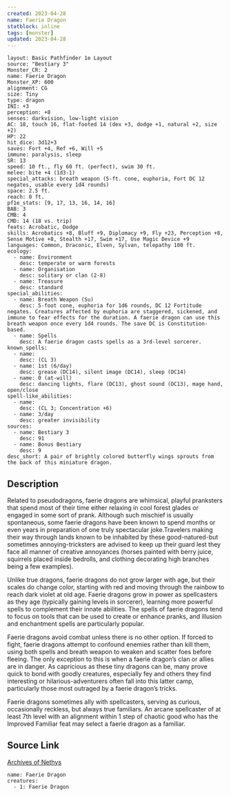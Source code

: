 ```yaml
---
created: 2023-04-28
name: Faerie Dragon
statblock: inline
tags: [monster]
updated: 2023-04-28
---
```

```statblock
layout: Basic Pathfinder 1e Layout
source: "Bestiary 3"
Monster_CR: 2
name: Faerie Dragon
Monster_XP: 600
alignment: CG
size: Tiny
type: dragon
INI: +3
perception: +8
senses: darkvision, low-light vision
AC: 18, touch 16, flat-footed 14 (dex +3, dodge +1, natural +2, size +2)
HP: 22
hit_dice: 3d12+3
saves: Fort +4, Ref +6, Will +5
immune: paralysis, sleep
SR: 13
speed: 10 ft., fly 60 ft. (perfect), swim 30 ft.
melee: bite +4 (1d3-1)
special_attacks: breath weapon (5-ft. cone, euphoria, Fort DC 12 negates, usable every 1d4 rounds)
space: 2.5 ft.
reach: 0 ft.
pf1e_stats: [9, 17, 13, 16, 14, 16]
BAB: 3
CMB: 4
CMD: 14 (18 vs. trip)
feats: Acrobatic, Dodge
skills: Acrobatics +8, Bluff +9, Diplomacy +9, Fly +23, Perception +8, Sense Motive +8, Stealth +17, Swim +17, Use Magic Device +9
languages: Common, Draconic, Elven, Sylvan, telepathy 100 ft.
ecology:
  - name: Environment
    desc: temperate or warm forests
  - name: Organisation
    desc: solitary or clan (2-8)
  - name: Treasure
    desc: standard
special_abilities:
  - name: Breath Weapon (Su)
    desc: 5-foot cone, euphoria for 1d6 rounds, DC 12 Fortitude negates. Creatures affected by euphoria are staggered, sickened, and immune to fear effects for the duration. A faerie dragon can use this breath weapon once every 1d4 rounds. The save DC is Constitution-based.
  - name: Spells
    desc: A faerie dragon casts spells as a 3rd-level sorcerer.
known_spells:
  - name:
    desc: (CL 3)
  - name: 1st (6/day)
    desc: grease (DC14), silent image (DC14), sleep (DC14)
  - name: 0 (at-will)
    desc: dancing lights, flare (DC13), ghost sound (DC13), mage hand, open/close
spell-like_abilities:
  - name:
    desc: (CL 3; Concentration +6)
  - name: 3/day
    desc: greater invisibility
sources:
  - name: Bestiary 3
    desc: 91
  - name: Bonus Bestiary
    desc: 9
desc_short: A pair of brightly colored butterfly wings sprouts from the back of this miniature dragon.
```
## Description
Related to pseudodragons, faerie dragons are whimsical, playful pranksters that spend most of their time either relaxing in cool forest glades or engaged in some sort of prank. Although such mischief is usually spontaneous, some faerie dragons have been known to spend months or even years in preparation of one truly spectacular joke.Travelers making their way through lands known to be inhabited by these good-natured-but sometimes annoying-tricksters are advised to keep up their guard lest they face all manner of creative annoyances (horses painted with berry juice, squirrels placed inside bedrolls, and clothing decorating high branches being a few examples).

Unlike true dragons, faerie dragons do not grow larger with age, but their scales do change color, starting with red and moving through the rainbow to reach dark violet at old age. Faerie dragons grow in power as spellcasters as they age (typically gaining levels in sorcerer), learning more powerful spells to complement their innate abilities. The spells of faerie dragons tend to focus on tools that can be used to create or enhance pranks, and illusion and enchantment spells are particularly popular.

Faerie dragons avoid combat unless there is no other option. If forced to fight, faerie dragons attempt to confound enemies rather than kill them, using both spells and breath weapon to weaken and scatter foes before fleeing. The only exception to this is when a faerie dragon’s clan or allies are in danger. As capricious as these tiny dragons can be, many prove quick to bond with goodly creatures, especially fey and others they find interesting or hilarious-adventurers often fall into this latter camp, particularly those most outraged by a faerie dragon’s tricks.

Faerie dragons sometimes ally with spellcasters, serving as curious, occasionally reckless, but always true familiars. An arcane spellcaster of at least 7th level with an alignment within 1 step of chaotic good who has the Improved Familiar feat may select a faerie dragon as a familiar.
## Source Link
[Archives of Nethys](https://aonprd.com/MonsterDisplay.aspx?ItemName=Faerie%20Dragon)
```encounter-table
name: Faerie Dragon
creatures:
  - 1: Faerie Dragon
```

